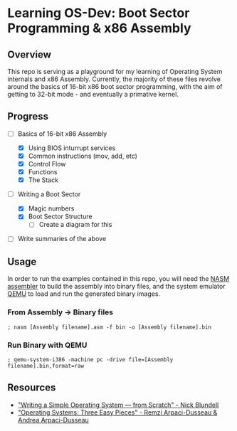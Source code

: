# Learning OS-Dev: Boot Sector Programming & x86 Assembly

## Overview
This repo is serving as a playground for my learning of Operating System internals and x86 Assembly.
Currently, the majority of these files revolve around the basics of 16-bit x86 boot sector programming, with the aim of getting to 32-bit mode - and eventually a primative kernel.

## Progress
- [ ] Basics of 16-bit x86 Assembly
  - [x] Using BIOS inturrupt services
  - [x] Common instructions (mov, add, etc)
  - [x] Control Flow
  - [x] Functions
  - [x] The Stack
- [ ] Writing a Boot Sector
  - [x] Magic numbers
  - [x] Boot Sector Structure
    - [ ] Create a diagram for this
- [ ] Write summaries of the above


## Usage
In order to run the examples contained in this repo, you will need the [NASM assembler](https://www.nasm.us/index.php) to build the assembly into binary files, and the system emulator [QEMU](https://www.qemu.org/) to load and run the generated binary images.

### From Assembly -> Binary files
`; nasm [Assembly filename].asm -f bin -o [Assembly filename].bin`

### Run Binary with QEMU
`; qemu-system-i386 -machine pc -drive file=[Assembly filename].bin,format=raw`

## Resources
- ["Writing a Simple Operating System — from Scratch" - Nick Blundell](https://www.cs.bham.ac.uk/~exr/lectures/opsys/10_11/lectures/os-dev.pdf)
- ["Operating Systems: Three Easy Pieces" - Remzi Arpaci-Dusseau & Andrea Arpaci-Dusseau](https://pages.cs.wisc.edu/~remzi/OSTEP/)
